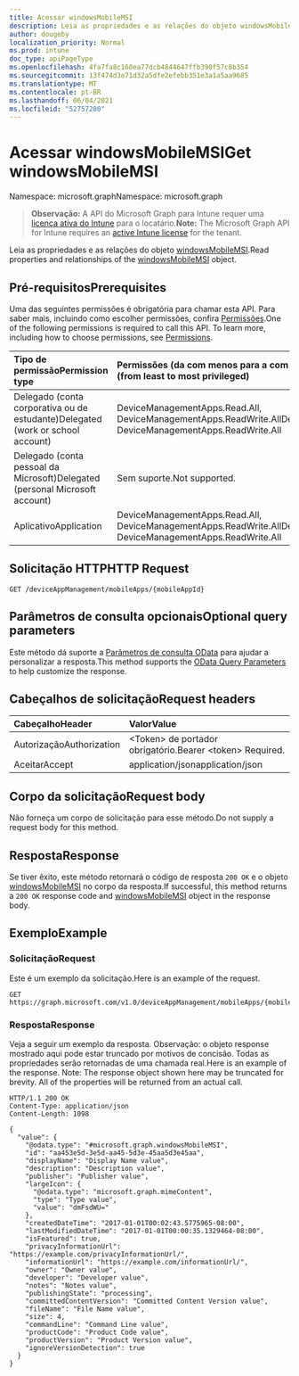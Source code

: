 ```yaml
---
title: Acessar windowsMobileMSI
description: Leia as propriedades e as relações do objeto windowsMobileMSI.
author: dougeby
localization_priority: Normal
ms.prod: intune
doc_type: apiPageType
ms.openlocfilehash: 4fa7fa8c160ea77dcb4844647ffb390f57c8b354
ms.sourcegitcommit: 13f474d3e71d32a5dfe2efebb351e3a1a5aa9685
ms.translationtype: MT
ms.contentlocale: pt-BR
ms.lasthandoff: 06/04/2021
ms.locfileid: "52757280"
---
```

# <a name="get-windowsmobilemsi"></a><span data-ttu-id="85af3-103">Acessar windowsMobileMSI</span><span class="sxs-lookup"><span data-stu-id="85af3-103">Get windowsMobileMSI</span></span>

<span data-ttu-id="85af3-104">Namespace: microsoft.graph</span><span class="sxs-lookup"><span data-stu-id="85af3-104">Namespace: microsoft.graph</span></span>

> <span data-ttu-id="85af3-105">**Observação:** A API do Microsoft Graph para Intune requer uma [licença ativa do Intune](https://go.microsoft.com/fwlink/?linkid=839381) para o locatário.</span><span class="sxs-lookup"><span data-stu-id="85af3-105">**Note:** The Microsoft Graph API for Intune requires an [active Intune license](https://go.microsoft.com/fwlink/?linkid=839381) for the tenant.</span></span>

<span data-ttu-id="85af3-106">Leia as propriedades e as relações do objeto [windowsMobileMSI](../resources/intune-apps-windowsmobilemsi.md).</span><span class="sxs-lookup"><span data-stu-id="85af3-106">Read properties and relationships of the [windowsMobileMSI](../resources/intune-apps-windowsmobilemsi.md) object.</span></span>

## <a name="prerequisites"></a><span data-ttu-id="85af3-107">Pré-requisitos</span><span class="sxs-lookup"><span data-stu-id="85af3-107">Prerequisites</span></span>
<span data-ttu-id="85af3-p101">Uma das seguintes permissões é obrigatória para chamar esta API. Para saber mais, incluindo como escolher permissões, confira [Permissões](/graph/permissions-reference).</span><span class="sxs-lookup"><span data-stu-id="85af3-p101">One of the following permissions is required to call this API. To learn more, including how to choose permissions, see [Permissions](/graph/permissions-reference).</span></span>

|<span data-ttu-id="85af3-110">Tipo de permissão</span><span class="sxs-lookup"><span data-stu-id="85af3-110">Permission type</span></span>|<span data-ttu-id="85af3-111">Permissões (da com menos para a com mais privilégios)</span><span class="sxs-lookup"><span data-stu-id="85af3-111">Permissions (from least to most privileged)</span></span>|
|:---|:---|
|<span data-ttu-id="85af3-112">Delegado (conta corporativa ou de estudante)</span><span class="sxs-lookup"><span data-stu-id="85af3-112">Delegated (work or school account)</span></span>|<span data-ttu-id="85af3-113">DeviceManagementApps.Read.All, DeviceManagementApps.ReadWrite.All</span><span class="sxs-lookup"><span data-stu-id="85af3-113">DeviceManagementApps.Read.All, DeviceManagementApps.ReadWrite.All</span></span>|
|<span data-ttu-id="85af3-114">Delegado (conta pessoal da Microsoft)</span><span class="sxs-lookup"><span data-stu-id="85af3-114">Delegated (personal Microsoft account)</span></span>|<span data-ttu-id="85af3-115">Sem suporte.</span><span class="sxs-lookup"><span data-stu-id="85af3-115">Not supported.</span></span>|
|<span data-ttu-id="85af3-116">Aplicativo</span><span class="sxs-lookup"><span data-stu-id="85af3-116">Application</span></span>|<span data-ttu-id="85af3-117">DeviceManagementApps.Read.All, DeviceManagementApps.ReadWrite.All</span><span class="sxs-lookup"><span data-stu-id="85af3-117">DeviceManagementApps.Read.All, DeviceManagementApps.ReadWrite.All</span></span>|

## <a name="http-request"></a><span data-ttu-id="85af3-118">Solicitação HTTP</span><span class="sxs-lookup"><span data-stu-id="85af3-118">HTTP Request</span></span>
<!-- {
  "blockType": "ignored"
}
-->
``` http
GET /deviceAppManagement/mobileApps/{mobileAppId}
```

## <a name="optional-query-parameters"></a><span data-ttu-id="85af3-119">Parâmetros de consulta opcionais</span><span class="sxs-lookup"><span data-stu-id="85af3-119">Optional query parameters</span></span>
<span data-ttu-id="85af3-120">Este método dá suporte a [Parâmetros de consulta OData](/graph/query-parameters) para ajudar a personalizar a resposta.</span><span class="sxs-lookup"><span data-stu-id="85af3-120">This method supports the [OData Query Parameters](/graph/query-parameters) to help customize the response.</span></span>

## <a name="request-headers"></a><span data-ttu-id="85af3-121">Cabeçalhos de solicitação</span><span class="sxs-lookup"><span data-stu-id="85af3-121">Request headers</span></span>
|<span data-ttu-id="85af3-122">Cabeçalho</span><span class="sxs-lookup"><span data-stu-id="85af3-122">Header</span></span>|<span data-ttu-id="85af3-123">Valor</span><span class="sxs-lookup"><span data-stu-id="85af3-123">Value</span></span>|
|:---|:---|
|<span data-ttu-id="85af3-124">Autorização</span><span class="sxs-lookup"><span data-stu-id="85af3-124">Authorization</span></span>|<span data-ttu-id="85af3-125">&lt;Token&gt; de portador obrigatório.</span><span class="sxs-lookup"><span data-stu-id="85af3-125">Bearer &lt;token&gt; Required.</span></span>|
|<span data-ttu-id="85af3-126">Aceitar</span><span class="sxs-lookup"><span data-stu-id="85af3-126">Accept</span></span>|<span data-ttu-id="85af3-127">application/json</span><span class="sxs-lookup"><span data-stu-id="85af3-127">application/json</span></span>|

## <a name="request-body"></a><span data-ttu-id="85af3-128">Corpo da solicitação</span><span class="sxs-lookup"><span data-stu-id="85af3-128">Request body</span></span>
<span data-ttu-id="85af3-129">Não forneça um corpo de solicitação para esse método.</span><span class="sxs-lookup"><span data-stu-id="85af3-129">Do not supply a request body for this method.</span></span>

## <a name="response"></a><span data-ttu-id="85af3-130">Resposta</span><span class="sxs-lookup"><span data-stu-id="85af3-130">Response</span></span>
<span data-ttu-id="85af3-131">Se tiver êxito, este método retornará o código de resposta `200 OK` e o objeto [windowsMobileMSI](../resources/intune-apps-windowsmobilemsi.md) no corpo da resposta.</span><span class="sxs-lookup"><span data-stu-id="85af3-131">If successful, this method returns a `200 OK` response code and [windowsMobileMSI](../resources/intune-apps-windowsmobilemsi.md) object in the response body.</span></span>

## <a name="example"></a><span data-ttu-id="85af3-132">Exemplo</span><span class="sxs-lookup"><span data-stu-id="85af3-132">Example</span></span>

### <a name="request"></a><span data-ttu-id="85af3-133">Solicitação</span><span class="sxs-lookup"><span data-stu-id="85af3-133">Request</span></span>
<span data-ttu-id="85af3-134">Este é um exemplo da solicitação.</span><span class="sxs-lookup"><span data-stu-id="85af3-134">Here is an example of the request.</span></span>
``` http
GET https://graph.microsoft.com/v1.0/deviceAppManagement/mobileApps/{mobileAppId}
```

### <a name="response"></a><span data-ttu-id="85af3-135">Resposta</span><span class="sxs-lookup"><span data-stu-id="85af3-135">Response</span></span>
<span data-ttu-id="85af3-p102">Veja a seguir um exemplo da resposta. Observação: o objeto response mostrado aqui pode estar truncado por motivos de concisão. Todas as propriedades serão retornadas de uma chamada real.</span><span class="sxs-lookup"><span data-stu-id="85af3-p102">Here is an example of the response. Note: The response object shown here may be truncated for brevity. All of the properties will be returned from an actual call.</span></span>
``` http
HTTP/1.1 200 OK
Content-Type: application/json
Content-Length: 1098

{
  "value": {
    "@odata.type": "#microsoft.graph.windowsMobileMSI",
    "id": "aa453e5d-3e5d-aa45-5d3e-45aa5d3e45aa",
    "displayName": "Display Name value",
    "description": "Description value",
    "publisher": "Publisher value",
    "largeIcon": {
      "@odata.type": "microsoft.graph.mimeContent",
      "type": "Type value",
      "value": "dmFsdWU="
    },
    "createdDateTime": "2017-01-01T00:02:43.5775965-08:00",
    "lastModifiedDateTime": "2017-01-01T00:00:35.1329464-08:00",
    "isFeatured": true,
    "privacyInformationUrl": "https://example.com/privacyInformationUrl/",
    "informationUrl": "https://example.com/informationUrl/",
    "owner": "Owner value",
    "developer": "Developer value",
    "notes": "Notes value",
    "publishingState": "processing",
    "committedContentVersion": "Committed Content Version value",
    "fileName": "File Name value",
    "size": 4,
    "commandLine": "Command Line value",
    "productCode": "Product Code value",
    "productVersion": "Product Version value",
    "ignoreVersionDetection": true
  }
}
```




